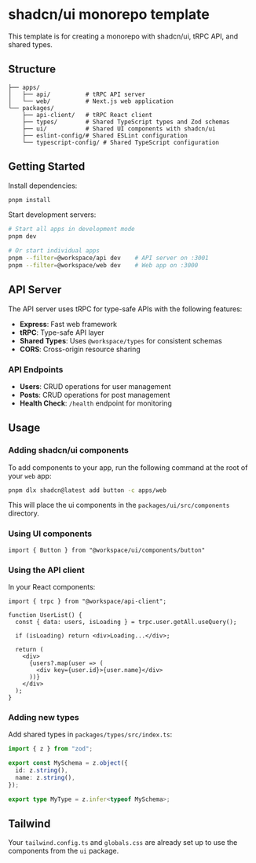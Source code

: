 # shadcn/ui monorepo template

This template is for creating a monorepo with shadcn/ui, tRPC API, and shared types.

## Structure

```
├── apps/
│   ├── api/          # tRPC API server
│   └── web/          # Next.js web application
└── packages/
    ├── api-client/   # tRPC React client
    ├── types/        # Shared TypeScript types and Zod schemas
    ├── ui/           # Shared UI components with shadcn/ui
    ├── eslint-config/# Shared ESLint configuration
    └── typescript-config/ # Shared TypeScript configuration
```

## Getting Started

Install dependencies:

```bash
pnpm install
```

Start development servers:

```bash
# Start all apps in development mode
pnpm dev

# Or start individual apps
pnpm --filter=@workspace/api dev    # API server on :3001
pnpm --filter=@workspace/web dev    # Web app on :3000
```

## API Server

The API server uses tRPC for type-safe APIs with the following features:

- **Express**: Fast web framework
- **tRPC**: Type-safe API layer
- **Shared Types**: Uses `@workspace/types` for consistent schemas
- **CORS**: Cross-origin resource sharing

### API Endpoints

- **Users**: CRUD operations for user management
- **Posts**: CRUD operations for post management
- **Health Check**: `/health` endpoint for monitoring

## Usage

### Adding shadcn/ui components

To add components to your app, run the following command at the root of your `web` app:

```bash
pnpm dlx shadcn@latest add button -c apps/web
```

This will place the ui components in the `packages/ui/src/components` directory.

### Using UI components

```tsx
import { Button } from "@workspace/ui/components/button"
```

### Using the API client

In your React components:

```tsx
import { trpc } from "@workspace/api-client";

function UserList() {
  const { data: users, isLoading } = trpc.user.getAll.useQuery();

  if (isLoading) return <div>Loading...</div>;

  return (
    <div>
      {users?.map(user => (
        <div key={user.id}>{user.name}</div>
      ))}
    </div>
  );
}
```

### Adding new types

Add shared types in `packages/types/src/index.ts`:

```typescript
import { z } from "zod";

export const MySchema = z.object({
  id: z.string(),
  name: z.string(),
});

export type MyType = z.infer<typeof MySchema>;
```

## Tailwind

Your `tailwind.config.ts` and `globals.css` are already set up to use the components from the `ui` package.
